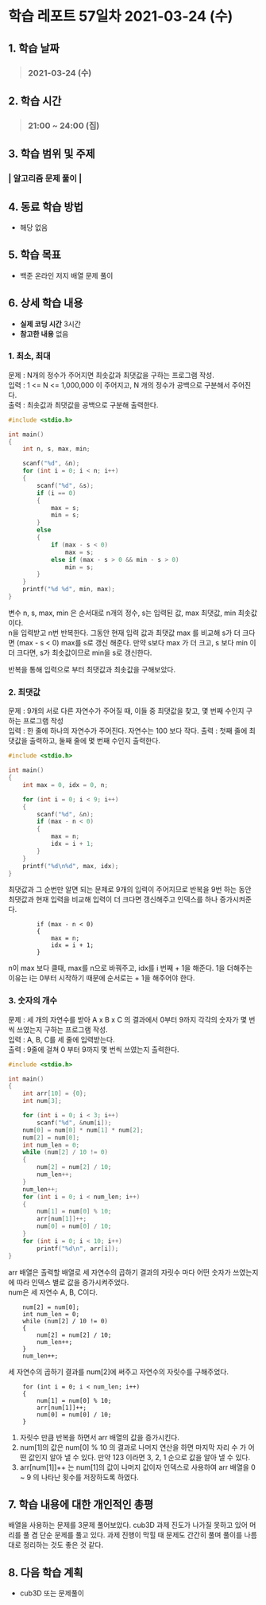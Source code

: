 # 학습 레포트 57일차 2021-03-24 (수)

## 1. 학습 날짜
> ### 2021-03-24 (수)

## 2. 학습 시간
> ### 21:00 ~ 24:00 (집)

## 3. 학습 범위 및 주제
### | 알고리즘 문제 풀이 |

## 4. 동료 학습 방법
- 해당 없음

## 5. 학습 목표
- 백준 온라인 저지 배열 문제 풀이

## 6. 상세 학습 내용
- **실제 코딩 시간** 3시간
- **참고한 내용** 없음

### 1. 최소, 최대
문제 : N개의 정수가 주어지면 최솟값과 최댓값을 구하는 프로그램 작성.\
입력 : 1 <= N <= 1,000,000 이 주어지고, N 개의 정수가 공백으로 구분해서 주어진다.\
출력 : 최솟값과 최댓값을 공백으로 구분해 출력한다.

```c
#include <stdio.h>

int main()
{
	int n, s, max, min;

	scanf("%d", &n);
	for (int i = 0; i < n; i++)
	{
		scanf("%d", &s);
		if (i == 0)
		{
			max = s;
			min = s;
		}
		else
		{
			if (max - s < 0)
				max = s;
			else if (max - s > 0 && min - s > 0)
				min = s;
		}
	}
	printf("%d %d", min, max);
}
```
변수 n, s, max, min 은 순서대로 n개의 정수, s는 입력된 값, max 최댓값, min 최솟값이다.\
n을 입력받고 n번 반복한다. 그동안 현재 입력 값과 최댓값 max 를 비교해 s가 더 크다면 (max - s < 0) max를 s로 갱신 해준다. 만약 s보다 max 가 더 크고, s 보다 min 이 더 크다면, s가 최솟값이므로 min을 s로 갱신한다.

반복을 통해 입력으로 부터 최댓값과 최솟값을 구해보았다.

### 2. 최댓값
문제 : 9개의 서로 다른 자연수가 주어질 때, 이들 중 최댓값을 찾고, 몇 번째 수인지 구하는 프로그램 작성\
입력 : 한 줄에 하나의 자연수가 주어진다. 자연수는 100 보다 작다.
출력 : 첫째 줄에 최댓값을 출력하고, 둘째 줄에 몇 번째 수인지 출력한다.

```c
#include <stdio.h>

int main()
{
    int max = 0, idx = 0, n;

    for (int i = 0; i < 9; i++)
    {
        scanf("%d", &n);
        if (max - n < 0)
        {
            max = n;
            idx = i + 1;
        }
    }
    printf("%d\n%d", max, idx);
}
```
최댓값과 그 순번만 알면 되는 문제로 9개의 입력이 주어지므로 반복을 9번 하는 동안 최댓값과 현재 입력을 비교해 입력이 더 크다면 갱신해주고 인덱스를 하나 증가시켜준다.

```
        if (max - n < 0)
        {
            max = n;
            idx = i + 1;
        }
```
n이 max 보다 클때, max를 n으로 바꿔주고, idx를 i 번째 + 1을 해준다. 1을 더해주는 이유는 i는 0부터 시작하기 때문에 순서로는 + 1을 해주어야 한다.

### 3. 숫자의 개수

문제 : 세 개의 자연수를 받아 A x B x C 의 결과에서 0부터 9까지 각각의 숫자가 몇 번씩 쓰였는지 구하는 프로그램 작성.\
입력 : A, B, C를 세 줄에 입력받는다.\
출력 : 9줄에 걸쳐 0 부터 9까지 몇 번씩 쓰였는지 출력한다.

```c
#include <stdio.h>

int main()
{
	int arr[10] = {0};
	int num[3];

	for (int i = 0; i < 3; i++)
		scanf("%d", &num[i]);
	num[0] = num[0] * num[1] * num[2];
	num[2] = num[0];
	int num_len = 0;
	while (num[2] / 10 != 0)
	{
		num[2] = num[2] / 10;
		num_len++;
	}
	num_len++;
	for (int i = 0; i < num_len; i++)
	{
		num[1] = num[0] % 10;
		arr[num[1]]++;
		num[0] = num[0] / 10;
	}
	for (int i = 0; i < 10; i++)
		printf("%d\n", arr[i]);
}
```
arr 배열은 출력할 배열로 세 자연수의 곱하기 결과의 자릿수 마다 어떤 숫자가 쓰였는지에 따라 인덱스 별로 값을 증가시켜주었다.\
num은 세 자연수 A, B, C이다.
```
	num[2] = num[0];
	int num_len = 0;
	while (num[2] / 10 != 0)
	{
		num[2] = num[2] / 10;
		num_len++;
	}
	num_len++;
```
세 자연수의 곱하기 결과를 num[2]에 써주고 자연수의 자릿수를 구해주었다.

```
    for (int i = 0; i < num_len; i++)
	{
		num[1] = num[0] % 10;
		arr[num[1]]++;
		num[0] = num[0] / 10;
	}
```
1. 자릿수 만큼 반복을 하면서 arr 배열의 값을 증가시킨다.
2. num[1]의 값은 num[0] % 10 의 결과로 나머지 연산을 하면 마지막 자리 수 가 어떤 값인지 알아 낼 수 있다. 만약 123 이라면 3, 2, 1 순으로 값을 알아 낼 수 있다.
3. arr[num[1]]++ 는 num[1]의 값이 나머지 값이자 인덱스로 사용하여 arr 배열을 0 ~ 9 의 나타난 횟수를 저장하도록 하였다.

## 7. 학습 내용에 대한 개인적인 총평
배열을 사용하는 문제를 3문제 풀어보았다. cub3D 과제 진도가 나가질 못하고 있어 머리를 풀 겸 단순 문제를 풀고 있다. 과제 진행이 막힐 때 문제도 간간히 풀며 풀이를 나름대로 정리하는 것도 좋은 것 같다.

## 8. 다음 학습 계획
- cub3D 또는 문제풀이